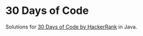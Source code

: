 <h1> 30 Days of Code </h1>
Solutions for <a href="https://www.hackerrank.com/domains/tutorials/30-days-of-code" rel="nofollow">30 Days of Code by HackerRank</a> in Java.
